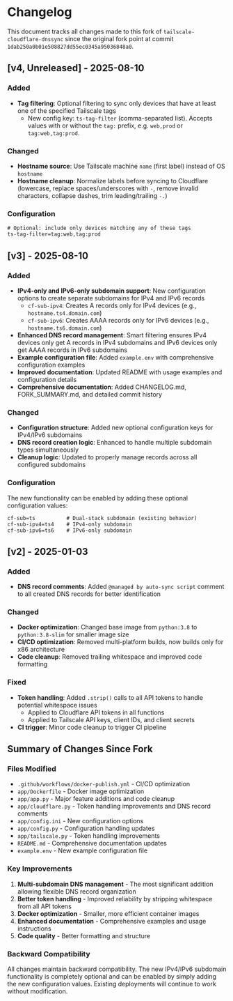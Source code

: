 # Changelog

This document tracks all changes made to this fork of `tailscale-cloudflare-dnssync` since the original fork point at commit `1dab250a0b01e508827dd55ec0345a95036848a0`.

## [v4, Unreleased] - 2025-08-10

### Added
- **Tag filtering**: Optional filtering to sync only devices that have at least one of the specified Tailscale tags
  - New config key: `ts-tag-filter` (comma-separated list). Accepts values with or without the `tag:` prefix, e.g. `web,prod` or `tag:web,tag:prod`.

### Changed
- **Hostname source**: Use Tailscale machine `name` (first label) instead of OS `hostname`
- **Hostname cleanup**: Normalize labels before syncing to Cloudflare (lowercase, replace spaces/underscores with `-`, remove invalid characters, collapse dashes, trim leading/trailing `-.`)

### Configuration
```env
# Optional: include only devices matching any of these tags
ts-tag-filter=tag:web,tag:prod
```

## [v3] - 2025-08-10

### Added
- **IPv4-only and IPv6-only subdomain support**: New configuration options to create separate subdomains for IPv4 and IPv6 records
  - `cf-sub-ipv4`: Creates A records only for IPv4 devices (e.g., `hostname.ts4.domain.com`)
  - `cf-sub-ipv6`: Creates AAAA records only for IPv6 devices (e.g., `hostname.ts6.domain.com`)
- **Enhanced DNS record management**: Smart filtering ensures IPv4 devices only get A records in IPv4 subdomains and IPv6 devices only get AAAA records in IPv6 subdomains
- **Example configuration file**: Added `example.env` with comprehensive configuration examples
- **Improved documentation**: Updated README with usage examples and configuration details
- **Comprehensive documentation**: Added CHANGELOG.md, FORK_SUMMARY.md, and detailed commit history

### Changed
- **Configuration structure**: Added new optional configuration keys for IPv4/IPv6 subdomains
- **DNS record creation logic**: Enhanced to handle multiple subdomain types simultaneously
- **Cleanup logic**: Updated to properly manage records across all configured subdomains

### Configuration
The new functionality can be enabled by adding these optional configuration values:
```env
cf-sub=ts          # Dual-stack subdomain (existing behavior)
cf-sub-ipv4=ts4    # IPv4-only subdomain
cf-sub-ipv6=ts6    # IPv6-only subdomain
```

## [v2] - 2025-01-03

### Added
- **DNS record comments**: Added `@managed by auto-sync script` comment to all created DNS records for better identification

### Changed
- **Docker optimization**: Changed base image from `python:3.8` to `python:3.8-slim` for smaller image size
- **CI/CD optimization**: Removed multi-platform builds, now builds only for x86 architecture
- **Code cleanup**: Removed trailing whitespace and improved code formatting

### Fixed
- **Token handling**: Added `.strip()` calls to all API tokens to handle potential whitespace issues
  - Applied to Cloudflare API tokens in all functions
  - Applied to Tailscale API keys, client IDs, and client secrets
- **CI trigger**: Minor code cleanup to trigger CI pipeline

## Summary of Changes Since Fork

### Files Modified
- `.github/workflows/docker-publish.yml` - CI/CD optimization
- `app/Dockerfile` - Docker image optimization
- `app/app.py` - Major feature additions and code cleanup
- `app/cloudflare.py` - Token handling improvements and DNS record comments
- `app/config.ini` - New configuration options
- `app/config.py` - Configuration handling updates
- `app/tailscale.py` - Token handling improvements
- `README.md` - Comprehensive documentation updates
- `example.env` - New example configuration file

### Key Improvements
1. **Multi-subdomain DNS management** - The most significant addition allowing flexible DNS record organization
2. **Better token handling** - Improved reliability by stripping whitespace from all API tokens
3. **Docker optimization** - Smaller, more efficient container images
4. **Enhanced documentation** - Comprehensive examples and usage instructions
5. **Code quality** - Better formatting and structure

### Backward Compatibility
All changes maintain backward compatibility. The new IPv4/IPv6 subdomain functionality is completely optional and can be enabled by simply adding the new configuration values. Existing deployments will continue to work without modification.
